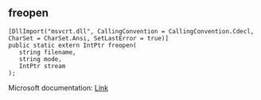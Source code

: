 ## freopen

```
[DllImport("msvcrt.dll", CallingConvention = CallingConvention.Cdecl, CharSet = CharSet.Ansi, SetLastError = true)]
public static extern IntPtr freopen(
   string filename,
   string mode,
   IntPtr stream
);
```

Microsoft documentation: [Link](https://learn.microsoft.com/en-us/cpp/c-runtime-library/reference/freopen-wfreopen?view=msvc-170)
